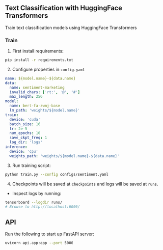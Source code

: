 ## Text Classification with HuggingFace Transformers
Train text classification models using HuggingFace Transformers

### **Train**
1. First install requirements:
```bash
pip install -r requirements.txt
```

2. Configure properties in `config.yaml`
```yaml
name: ${model.name}-${data.name}
data:
  name: sentiment-marketing
  invalid_chars: ['rt:', '@', '#']
  max_length: 256
model:
  name: bert-fa-zwnj-base
  lm_path: 'weights/${model.name}'
train:
  device: 'cuda'
  batch_size: 16
  lr: 2e-5
  num_epochs: 10
  save_ckpt_freq: 1
  log_dir: 'logs'
inference:
  device: 'cpu'
  weights_path: 'weights/${model.name}-${data.name}'
```

3. Run training script:
```bash
python train.py --config configs/sentiment.yaml
```

4. Checkpoints will be saved at `checkpoints` and logs will be saved at `runs`.
- Inspect logs by running:
```bash
tensorboard --logdir runs/
# Browse to http://localhost:6006/
```

## API
Run the following to start up FastAPI server:
```bash
uvicorn api.app:app --port 5000
```

